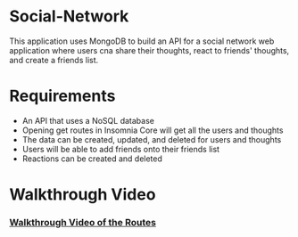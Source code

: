 # Social-Network

This application uses MongoDB to build an API for a social network web application where users cna share their thoughts, react to friends' thoughts, and create a friends list. 

# Requirements

- An API that uses a NoSQL database
- Opening get routes in Insomnia Core will get all the users and thoughts
- The data can be created, updated, and deleted for users and thoughts
- Users will be able to add friends onto their friends list
- Reactions can be created and deleted

# Walkthrough Video

### [Walkthrough Video of the Routes](https://drive.google.com/file/d/1A-Ozc2PO65XnaN-RaeXKn3YYUBs8HKpr/view)

